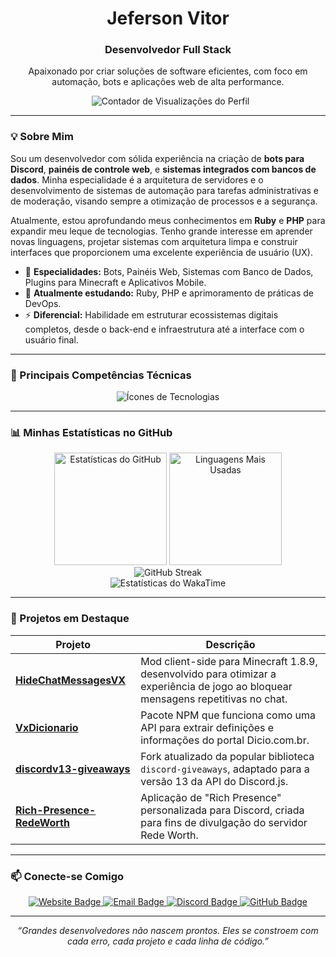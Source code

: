 <div align="center">
  <h1>Jeferson Vitor</h1>
  <h3>Desenvolvedor Full Stack</h3>
  <p>Apaixonado por criar soluções de software eficientes, com foco em automação, bots e aplicações web de alta performance.</p>
</div>

<p align="center">
  <img src="https://komarev.com/ghpvc/?username=vitorxcp&label=PROFILE+VIEWS&color=0e75b6&style=for-the-badge" alt="Contador de Visualizações do Perfil" />
</p>

---

### 💡 Sobre Mim

Sou um desenvolvedor com sólida experiência na criação de **bots para Discord**, **painéis de controle web**, e **sistemas integrados com bancos de dados**. Minha especialidade é a arquitetura de servidores e o desenvolvimento de sistemas de automação para tarefas administrativas e de moderação, visando sempre a otimização de processos e a segurança.

Atualmente, estou aprofundando meus conhecimentos em **Ruby** e **PHP** para expandir meu leque de tecnologias. Tenho grande interesse em aprender novas linguagens, projetar sistemas com arquitetura limpa e construir interfaces que proporcionem uma excelente experiência de usuário (UX).

- 🔭 **Especialidades:** Bots, Painéis Web, Sistemas com Banco de Dados, Plugins para Minecraft e Aplicativos Mobile.
- 🌱 **Atualmente estudando:** Ruby, PHP e aprimoramento de práticas de DevOps.
- ⚡ **Diferencial:** Habilidade em estruturar ecossistemas digitais completos, desde o back-end e infraestrutura até a interface com o usuário final.

---

### 🚀 Principais Competências Técnicas

<div align="center">
  <img src="https://skillicons.dev/icons?i=js,ts,nodejs,react,vue,nextjs,html,css,tailwind,python,django,flask,kotlin,java,mysql,mongodb,firebase,git,github,vscode,postman" alt="Ícones de Tecnologias"/>
</div>

---

### 📊 Minhas Estatísticas no GitHub

<div align="center">
  <img height="180em" src="https://github-readme-stats.vercel.app/api?username=vitorxcp&show_icons=true&theme=tokyonight&include_all_commits=true&count_private=true&hide_border=true&locale=pt-br" alt="Estatísticas do GitHub"/>
  <img height="180em" src="https://github-readme-stats.vercel.app/api/top-langs/?username=vitorxcp&layout=compact&langs_count=7&theme=tokyonight&hide_border=true&locale=pt-br" alt="Linguagens Mais Usadas"/>
  <br>
  <img src="https://streak-stats.demolab.com/?user=vitorxcp&theme=tokyonight&hide_border=true" alt="GitHub Streak"/>
  <br>
  <img src="https://github-readme-stats.vercel.app/api/wakatime?username=vitorxp&layout=compact&theme=tokyonight&hide_border=true&langs_count=6" alt="Estatísticas do WakaTime"/>
</div>

---

### 🧩 Projetos em Destaque

| Projeto                                                          | Descrição                                                                                               |
| ---------------------------------------------------------------- | ------------------------------------------------------------------------------------------------------- |
| **[HideChatMessagesVX](https://github.com/vitorxcp/HideChatMessagesVX)** | Mod client-side para Minecraft 1.8.9, desenvolvido para otimizar a experiência de jogo ao bloquear mensagens repetitivas no chat. |
| **[VxDicionario](https://github.com/vitorxcp/VxDicionario)** | Pacote NPM que funciona como uma API para extrair definições e informações do portal Dicio.com.br.       |
| **[discordv13-giveaways](https://github.com/vitorxcp/discordv13-giveaways)** | Fork atualizado da popular biblioteca `discord-giveaways`, adaptado para a versão 13 da API do Discord.js. |
| **[Rich-Presence-RedeWorth](https://github.com/vitorxcp/Rich-Presence-RedeWorth)** | Aplicação de "Rich Presence" personalizada para Discord, criada para fins de divulgação do servidor Rede Worth. |

---

### 📫 Conecte-se Comigo

<p align="center">
  <a href="https://vitorxp.squareweb.app" target="_blank">
    <img src="https://img.shields.io/badge/Website-Acessar-0A66C2?style=for-the-badge&logo=google-chrome&logoColor=white" alt="Website Badge"/>
  </a>
  <a href="mailto:vitor.xp.1958@gmail.com">
    <img src="https://img.shields.io/badge/Email-vitor.xp.1958@gmail.com-D14836?style=for-the-badge&logo=gmail&logoColor=white" alt="Email Badge"/>
  </a>
  <a href="https://discord.com/users/518862457876250625" target="_blank">
    <img src="https://img.shields.io/badge/Discord-vitor_xp-5865F2?style=for-the-badge&logo=discord&logoColor=white" alt="Discord Badge"/>
  </a>
  <a href="https://github.com/vitorxcp" target="_blank">
    <img src="https://img.shields.io/badge/GitHub-vitorxcp-171515?style=for-the-badge&logo=github&logoColor=white" alt="GitHub Badge"/>
  </a>
</p>

---
<p align="center">
  <em>“Grandes desenvolvedores não nascem prontos. Eles se constroem com cada erro, cada projeto e cada linha de código.”</em>
</p>
